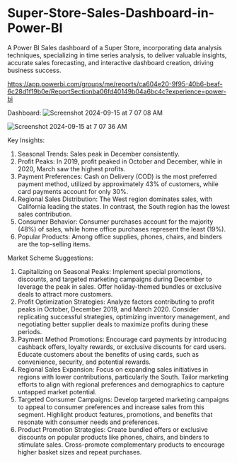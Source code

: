 # Super-Store-Sales-Dashboard-in-Power-BI
A Power BI Sales dashboard of a Super Store, incorporating data analysis techniques, specializing in time series analysis, to deliver valuable insights, accurate sales forecasting, and interactive dashboard creation, driving business success.

https://app.powerbi.com/groups/me/reports/ca604e20-9f95-40b6-beaf-6c28d1f19b0e/ReportSectionba06fd40149b04a6bc4c?experience=power-bi

Dashboard:
![Screenshot 2024-09-15 at 7 07 08 AM](https://github.com/user-attachments/assets/1a32d6bc-4b46-4d99-9d60-20a424b149f9)

![Screenshot 2024-09-15 at 7 07 36 AM](https://github.com/user-attachments/assets/06beec16-30fc-489f-8493-6af6882353ae)

Key Insights:
1.	Seasonal Trends: Sales peak in December consistently.
2.	Profit Peaks: In 2019, profit peaked in October and December, while in 2020, March saw the highest profits.
3.	Payment Preferences: Cash on Delivery (COD) is the most preferred payment method, utilized by approximately 43% of customers, while card payments account for only 30%.
4.	Regional Sales Distribution: The West region dominates sales, with California leading the states. In contrast, the South region has the lowest sales contribution.
5.	Consumer Behavior: Consumer purchases account for the majority (48%) of sales, while home office purchases represent the least (19%).
6.	Popular Products: Among office supplies, phones, chairs, and binders are the top-selling items.

Market Scheme Suggestions:
1.	Capitalizing on Seasonal Peaks: Implement special promotions, discounts, and targeted marketing campaigns during December to leverage the peak in sales. Offer holiday-themed bundles or exclusive deals to attract more customers.
2.	Profit Optimization Strategies: Analyze factors contributing to profit peaks in October, December 2019, and March 2020. Consider replicating successful strategies, optimizing inventory management, and negotiating better supplier deals to maximize profits during these periods.
3.	Payment Method Promotions: Encourage card payments by introducing cashback offers, loyalty rewards, or exclusive discounts for card users. Educate customers about the benefits of using cards, such as convenience, security, and potential rewards.
4.	Regional Sales Expansion: Focus on expanding sales initiatives in regions with lower contributions, particularly the South. Tailor marketing efforts to align with regional preferences and demographics to capture untapped market potential.
5.	Targeted Consumer Campaigns: Develop targeted marketing campaigns to appeal to consumer preferences and increase sales from this segment. Highlight product features, promotions, and benefits that resonate with consumer needs and preferences.
6.	Product Promotion Strategies: Create bundled offers or exclusive discounts on popular products like phones, chairs, and binders to stimulate sales. Cross-promote complementary products to encourage higher basket sizes and repeat purchases.



